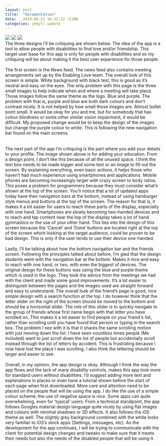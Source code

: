 ```yaml
---
layout: post
title:  "Documentation"
date:   2019-06-21 16:32:22 +1200
categories: jekyll update
---
```



![](/assets/ev29.jpg)
![](/assets/ev30.jpg)
![](/assets/ev31.jpg)
 <br>
  The three designs I’ll be critiquing are shown below. The idea of the app is a tool to allow people with disabilities to find love and/or friendship. This target user base for this app is only for people with disabilities and so my critiquing will be about making it the best user experience for those people. 
 <br>
 <br>
 The first screen is the News feed.  The news feed also contains meeting arrangements set up by the Enabling Love team. The overall look of this screen is simple. White background with black text, this is good as it’s neutral and easy on the eyes. The only problem with this page is the three small images to help indicate when and where a meeting will take place. Those images follow the same theme as the logo. Blue and purple. The problem with that is, purple and blue are both dark colours and don’t contrast nicely. It is not helped by how small those images are. Almost bullet point small. It would be okay for you and me, but for somebody that has colour blindness or some other similar vision impairment, it would be difficult. My proposed change would be to keep the design of the images but change the purple colour to white. This is following the new navigation bar found on the main screens.  
 <br>
 <br>
 The next part of the app I’m critiquing is the part where you add your details to your profile. The image shown above is for adding your education. From a design point, I don’t like this because of all the unused space. I think the text box needs to be made bigger and some text or an image to fill out the screen. By explaining everything, even basic actions, it helps those who haven’t had much experience using smartphones and applications. Mobile phones are becoming increasingly larger with crazy screen to body ratios. This poses a problem for programmers because they must consider what’s shown at the top of the screen. You’ll notice that a lot of updated apps today have their navigation bars at the bottom, instead of using hamburger style menus and buttons at the top of the screen. The reason for that is, it makes it a lot easier for users to reach these parts of the display, especially with one hand. Smartphones are slowly becoming two-handed devices and to reach and tap content near the top of the display takes a lot of hand gymnastics or the use of your other hand. This ties into the design of this screen because the ‘Cancel’ and ‘Done’ buttons are located right at the top of the screen which looking at the target audience, could be proven to be bad design. This is only if the user tends to use their device one-handed. 
<br>
<br>
Lastly, I’ll be talking about how the bottom navigation bar and the friends screen. Following the principles talked about before, I’m glad that the design students went with the navigation bar at the bottom. Makes it nice and easy to reach with one hand, or two, with even the biggest of devices. The original design for these buttons was using the blue and purple theme which is used in the logo. They took the advice from the meetings we had with the client and made some good improvements. It’s a lot easier to distinguish between the pages and the images used are straight forward and easy to understand. The overall look of the friend’s page is good, nice simple design with a search function at the top. I do however think that the letter slider on the right of the screen should be moved to the bottom and should be a horizontal slider. The role of this slider is to quickly navigate to the group of friends whose first name begin with that letter you have scrolled on. This makes it a lot easier to find people on your friend's list, rather than scrolling until you have found that person or typing in the search box. The problem I see with it is that it shares the same scrolling motion with just moving down the list. I have seen countless times people (Me included) want to just scroll down the list of people but accidentally scroll instead through the list of letters by accident. This is frustrating because I now have lost the place I was scrolling. I also think the lettering should be larger and easier to see. 
<br>
<br>
Overall, in my opinion, the app design is okay. Although I think the way the app flows and the lack of many disability controls, makes this app look more for standard users without disabilities. I’d suggest adding more text and explanations in places or even have a tutorial shown before the start of each page when first downloaded. More care and attention need to be placed on the people that will be using the app. I do like the use of a simple colour scheme; the use of negative space is nice. Some apps can quite overwhelming, even for ‘typical’ users. From a technical standpoint, the app follows Googles material design language quite nicely by using flat images and colours with minimal shadows or 3D effects. It also follows the iOS theme as well. The slightly grey background combined with the white looks very familiar to iOS’s stock apps (Settings, messages, etc). As the development for the app continues, I will be trying to communicate with the client for potential design changes and tweaks to make sure that it meets their needs but also the needs of the disabled people that will be using it.








